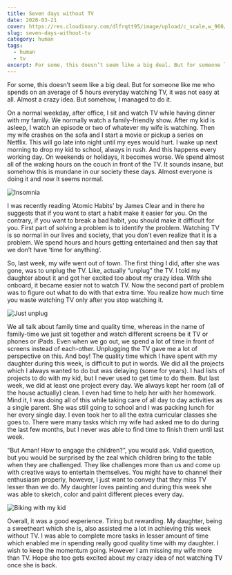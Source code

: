 ```yaml
---
title: Seven days without TV
date: 2020-03-21
cover: https://res.cloudinary.com/dlfrqtt95/image/upload/c_scale,w_960/v1610144350/d46464a2-3997-4ffb-86a9-4dbdcfc59884_lbwrbl.jpg
slug: seven-days-without-tv
category: human
tags:
  - human
  - tv
excerpt: For some, this doesn’t seem like a big deal. But for someone like me who spends on an average of 5 hours everyday watching TV, it was not easy at all. Almost a crazy idea. But somehow, I managed to do it.
---
```

For some, this doesn’t seem like a big deal. But for someone like me who spends on an average of 5 hours everyday watching TV, it was not easy at all. Almost a crazy idea. But somehow, I managed to do it.

On a normal weekday, after office, I sit and watch TV while having dinner with my family. We normally watch a family-friendly show. After my kid is asleep, I watch an episode or two of whatever my wife is watching. Then my wife crashes on the sofa and I start a movie or pickup a series on Netflix. This will go late into night until my eyes would hurt. I wake up next morning to drop my kid to school, always in rush. And this happens every working day. On weekends or holidays, it becomes worse. We spend almost all of the waking hours on the couch in front of the TV. It sounds insane, but somehow this is mundane in our society these days. Almost everyone is doing it and now it seems normal.

![Insomnia](https://res.cloudinary.com/dlfrqtt95/image/upload/c_scale,h_671,w_960/v1610144325/45843232-1bfc-4d29-b2d1-39eb4669b1ac_fwk6gt.jpg "My normal life with TV")

I was recently reading ‘Atomic Habits’ by James Clear and in there he suggests that if you want to start a habit make it easier for you. On the contrary, if you want to break a bad habit, you should make it difficult for you. First part of solving a problem is to identify the problem. Watching TV is so normal in our lives and society, that you don’t even realize that it is a problem. We spend hours and hours getting entertained and then say that we don’t have ‘time for anything’. 

So, last week, my wife went out of town. The first thing I did, after she was gone, was to unplug the TV. Like, actually “unplug” the TV. I told my daughter about it and got her excited too about my crazy idea. With she onboard, it became easier not to watch TV. Now the second part of problem was to figure out what to do with that extra time. You realize how much time you waste watching TV only after you stop watching it.

![Just unplug](https://res.cloudinary.com/dlfrqtt95/image/upload/c_scale,h_671,w_960/v1610144350/d46464a2-3997-4ffb-86a9-4dbdcfc59884_lbwrbl.jpg "Unplugging the TV was the first helpful step")

We all talk about family time and quality time, whereas in the name of family-time we just sit together and watch different screens be it TV or phones or iPads. Even when we go out, we spend a lot of time in front of screens instead of each-other. Unplugging the TV gave me a lot of perspective on this. And boy! The quality time which I have spent with my daughter during this week, is difficult to put in words. We did all the projects which I always wanted to do but was delaying (some for years). I had lists of projects to do with my kid, but I never used to get time to do them. But last week, we did at least one project every day. We always kept her room (all of the house actually) clean. I even had time to help her with her homework. Mind it, I was doing all of this while taking care of all day to day activities as a single parent. She was still going to school and I was packing lunch for her every single day. I even took her to all the extra curricular classes she goes to. There were many tasks which my wife had asked me to do during the last few months, but I never was able to find time to finish them until last week.

“But Aman! How to engage the children?”, you would ask. Valid question, but you would be surprised by the zeal which children bring to the table when they are challenged. They like challenges more than us and come up with creative ways to entertain themselves. You might have to channel their enthusiasm properly, however, I just want to convey that they miss TV lesser than we do. My daughter loves painting and during this week she was able to sketch, color and paint different pieces every day.

![Biking with my kid](https://res.cloudinary.com/dlfrqtt95/image/upload/c_scale,h_671,w_960/v1610144325/7bfeef1b-e4f0-4ce3-bec0-dd611b41f96f_nmtr6b.jpg "Spent some quality time with my kid")

Overall, it was a good experience. Tiring but rewarding. My daughter, being a sweetheart which she is, also assisted me a lot in achieving this week without TV. I was able to complete more tasks in lesser amount of time which enabled me in spending really good quality time with my daughter. I wish to keep the momentum going. However I am missing my wife more than TV. Hope she too gets excited about my crazy idea of not watching TV once she is back.
